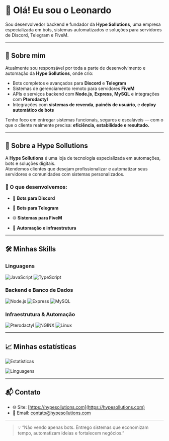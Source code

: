 # 👋 Olá! Eu sou o Leonardo

Sou desenvolvedor backend e fundador da **Hype Sollutions**, uma empresa especializada em bots, sistemas automatizados e soluções para servidores de Discord, Telegram e FiveM.

---

## 🧠 Sobre mim

Atualmente sou responsável por toda a parte de desenvolvimento e automação da **Hype Sollutions**, onde crio:

- Bots completos e avançados para **Discord** e **Telegram**
- Sistemas de gerenciamento remoto para servidores **FiveM**
- APIs e serviços backend com **Node.js**, **Express**, **MySQL** e integrações com **Pterodactyl**
- Integrações com **sistemas de revenda**, **painéis de usuário**, e **deploy automático de bots**

Tenho foco em entregar sistemas funcionais, seguros e escaláveis — com o que o cliente realmente precisa: **eficiência, estabilidade e resultado.**

---

## 🚀 Sobre a Hype Sollutions

A **Hype Sollutions** é uma loja de tecnologia especializada em automações, bots e soluções digitais.  
Atendemos clientes que desejam profissionalizar e automatizar seus servidores e comunidades com sistemas personalizados.

### 🔧 O que desenvolvemos:

- 🤖 **Bots para Discord**

- 💬 **Bots para Telegram**

- 🌐 **Sistemas para FiveM**

- 🔐 **Automação e infraestrutura**

---

## 🛠️ Minhas Skills

### Linguagens
![JavaScript](https://img.shields.io/badge/JavaScript-323330?style=for-the-badge&logo=javascript&logoColor=F7DF1E)
![TypeScript](https://img.shields.io/badge/TypeScript-007ACC?style=for-the-badge&logo=typescript&logoColor=white)

### Backend e Banco de Dados
![Node.js](https://img.shields.io/badge/Node.js-339933?style=for-the-badge&logo=nodedotjs&logoColor=white)
![Express](https://img.shields.io/badge/Express.js-000000?style=for-the-badge&logo=express&logoColor=white)
![MySQL](https://img.shields.io/badge/MySQL-4479A1?style=for-the-badge&logo=mysql&logoColor=white)

### Infraestrutura & Automação
![Pterodactyl](https://img.shields.io/badge/Pterodactyl-181b2c?style=for-the-badge&logoColor=white)
![NGINX](https://img.shields.io/badge/Nginx-009639?style=for-the-badge&logo=nginx&logoColor=white)
![Linux](https://img.shields.io/badge/Linux-FCC624?style=for-the-badge&logo=linux&logoColor=black)

---

## 📈 Minhas estatísticas

![Estatísticas](https://hype-stats-git-main-leogimanu2s-projects.vercel.app/api?username=Leogimanu2&show_icons=true&count_private=true&include_all_commits=true&theme=dark)

![Linguagens](https://hype-stats-git-main-leogimanu2s-projects.vercel.app/api/top-langs/?username=Leogimanu2&layout=compact&theme=dark)

---

## 📬 Contato

- 🌐 Site: [https://hypesollutions.com](https://hypesollutions.com)
- 📧 Email: contato@hypesollutions.com

---

> 💡 “Não vendo apenas bots. Entrego sistemas que economizam tempo, automatizam ideias e fortalecem negócios.”  
